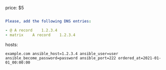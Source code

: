 price: $5

```yaml

Please, add the following DNS entries:

- @	A record	1.2.3.4
- matrix	A record	1.2.3.4
```

hosts:
```
example.com ansible_host=1.2.3.4 ansible_user=user ansible_become_password=password ansible_port=222 ordered_at=2021-01-01_00:00:00
```



